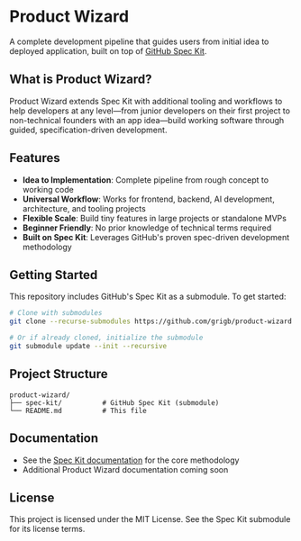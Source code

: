 # Product Wizard

A complete development pipeline that guides users from initial idea to deployed application, built on top of [GitHub Spec Kit](https://github.com/github/spec-kit).

## What is Product Wizard?

Product Wizard extends Spec Kit with additional tooling and workflows to help developers at any level—from junior developers on their first project to non-technical founders with an app idea—build working software through guided, specification-driven development.

## Features

- **Idea to Implementation**: Complete pipeline from rough concept to working code
- **Universal Workflow**: Works for frontend, backend, AI development, architecture, and tooling projects
- **Flexible Scale**: Build tiny features in large projects or standalone MVPs
- **Beginner Friendly**: No prior knowledge of technical terms required
- **Built on Spec Kit**: Leverages GitHub's proven spec-driven development methodology

## Getting Started

This repository includes GitHub's Spec Kit as a submodule. To get started:

```bash
# Clone with submodules
git clone --recurse-submodules https://github.com/grigb/product-wizard.git

# Or if already cloned, initialize the submodule
git submodule update --init --recursive
```

## Project Structure

```
product-wizard/
├── spec-kit/          # GitHub Spec Kit (submodule)
└── README.md          # This file
```

## Documentation

- See the [Spec Kit documentation](./spec-kit/README.md) for the core methodology
- Additional Product Wizard documentation coming soon

## License

This project is licensed under the MIT License. See the Spec Kit submodule for its license terms.
